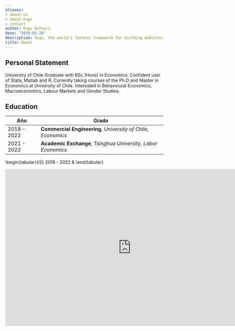 ```yaml
---
aliases:
- about-us
- about-hugo
- contact
author: Hugo Authors
date: "2019-02-28"
description: Hugo, the world's fastest framework for building websites
title: About
---
```

## Personal Statement

University of Chile Graduate with BSc (Hons) in Economics. Confident user of Stata, Matlab and R. Currently taking courses of the Ph.D and  Master in Economics at University of Chile.  Interested in Behavioural Economics, Macroeconomics, Labour Markets and Gender Studies. 

## Education 


| Año  | Grado |
| ----- | --- |
| 2018 - 2022 | **Commercial Engineering**, *University of Chile, Economics* |
| 2021 - 2022 | **Academic Exchange**, *Tsinghua University, Labor Economics* |

\begin{tabular}{l|l}
2018 - 2022 & 
\end{tabular}




<body>
    <center>
        <embed src=
"https://www.docdroid.net/file/download/TQaLbZa/cv-7-pdf.pdf" 
               width="800"
               height="500">
    </center>
</body>

